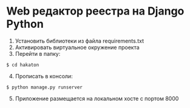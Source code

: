# Web редактор реестра на Django Python

1. Установить библиотеки из файла requirements.txt
2. Активировать виртуальное окружение проекта
3. Перейти в папку:
   
```
$ cd hakaton
```

4. Прописать в консоли:
  
```
$ python manage.py runserver
```
  
5. Приложение размещается на локальном хосте с портом 8000

